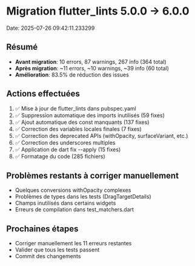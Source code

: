 # Migration flutter_lints 5.0.0 → 6.0.0
Date: 2025-07-26 09:42:11.233299

## Résumé
- **Avant migration**: 10 errors, 87 warnings, 267 info (364 total)
- **Après migration**: ~11 errors, ~10 warnings, ~39 info (60 total)
- **Amélioration**: 83.5% de réduction des issues

## Actions effectuées
1. ✅ Mise à jour de flutter_lints dans pubspec.yaml
2. ✅ Suppression automatique des imports inutilisés (59 fixes)
3. ✅ Ajout automatique des const manquants (137 fixes)
4. ✅ Correction des variables locales finales (7 fixes)
5. ✅ Correction des deprecated APIs (withOpacity, surfaceVariant, etc.)
6. ✅ Correction des underscores multiples
7. ✅ Application de dart fix --apply (15 fixes)
8. ✅ Formatage du code (285 fichiers)

## Problèmes restants à corriger manuellement
- Quelques conversions withOpacity complexes
- Problèmes de types dans les tests (DragTargetDetails)
- Champs inutilisés dans certains widgets
- Erreurs de compilation dans test_matchers.dart

## Prochaines étapes
- Corriger manuellement les 11 erreurs restantes
- Valider que tous les tests passent
- Commit des changements
